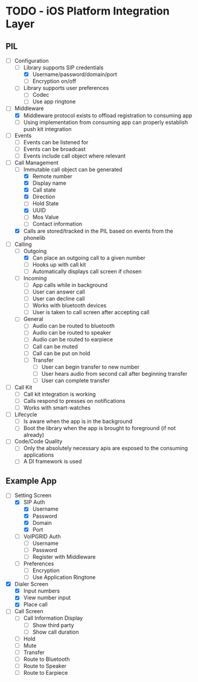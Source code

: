 # TODO - iOS Platform Integration Layer

## PIL
- [ ] Configuration
  - [ ] Library supports SIP credentials
    - [x] Username/password/domain/port
    - [ ] Encryption on/off
  - [ ] Library supports user preferences
    - [ ] Codec
    - [ ] Use app ringtone
- [ ] Middleware
  - [x] Middleware protocol exists to offload registration to consuming app
  - [ ] Using implementation from consuming app can properly establish push kit integration
- [ ] Events
  - [ ] Events can be listened for
  - [ ] Events can be broadcast
  - [ ] Events include call object where relevant
- [ ] Call Management
  - [ ] Immutable call object can be generated
    - [x] Remote number
    - [x] Display name
    - [x] Call state
    - [x] Direction
    - [ ] Hold State
    - [x] UUID
    - [ ] Mos Value
    - [ ] Contact information
  - [x] Calls are stored/tracked in the PIL based on events from the phonelib
- [ ] Calling
  - [ ] Outgoing
    - [x] Can place an outgoing call to a given number
    - [ ] Hooks up with call kit
    - [ ] Automatically displays call screen if chosen
  - [ ] Incoming
    - [ ] App calls while in background
    - [ ] User can answer call
    - [ ] User can decline call
    - [ ] Works with bluetooth devices
    - [ ] User is taken to call screen after accepting call
  - [ ] General
    - [ ] Audio can be routed to bluetooth
    - [ ] Audio can be routed to speaker
    - [ ] Audio can be routed to earpiece
    - [ ] Call can be muted
    - [ ] Call can be put on hold
    - [ ] Transfer
      - [ ] User can begin transfer to new number
      - [ ] User hears audio from second call after beginning transfer
      - [ ] User can complete transfer
- [ ] Call Kit
  - [ ] Call kit integration is working
  - [ ] Calls respond to presses on notifications
  - [ ] Works with smart-watches
- [ ] Lifecycle
  - [ ] Is aware when the app is in the background
  - [ ] Boot the library when the app is brought to foreground (if not already)
- [ ] Code/Code Quality
  - [ ] Only the absolutely necessary apis are exposed to the consuming applications
  - [ ] A DI framework is used
  
## Example App
- [ ] Setting Screen
  - [x] SIP Auth
    - [x] Username
    - [x] Password
    - [x] Domain
    - [x] Port
  - [ ] VoIPGRID Auth
      - [ ] Username
      - [ ] Password
      - [ ] Register with Middleware
  - [ ] Preferences
      - [ ] Encryption
      - [ ] Use Application Ringtone 
- [x] Dialer Screen
  - [x] Input numbers
  - [x] View number input
  - [x] Place call
- [ ] Call Screen
    - [ ] Call Information Display
      - [ ] Show third party
      - [ ] Show call duration  
    - [ ] Hold
    - [ ] Mute
    - [ ] Transfer
    - [ ] Route to Bluetooth
    - [ ] Route to Speaker
    - [ ] Route to Earpiece
